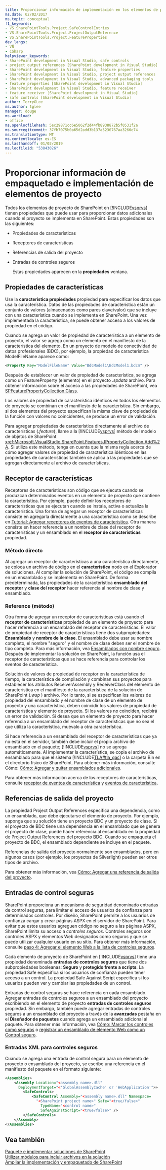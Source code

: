 ```yaml
---
title: Proporcionar información de implementación en los elementos de proyecto de empaquetado e | Microsoft Docs
ms.date: 02/02/2017
ms.topic: conceptual
f1_keywords:
- VS.SharePointTools.Project.SafeControlEntries
- VS.SharePointTools.Project.ProjectOutputReference
- VS.SharePointTools.Project.FeatureProperties
dev_langs:
- VB
- CSharp
helpviewer_keywords:
- SharePoint development in Visual Studio, safe controls
- project output references [SharePoint development in Visual Studio]
- SharePoint development in Visual Studio, feature properties
- SharePoint development in Visual Studio, project output references
- SharePoint development in Visual Studio, advanced packaging tools
- feature properties [SharePoint development in Visual Studio]
- SharePoint development in Visual Studio, feature receiver
- feature receiver [SharePoint development in Visual Studio]
- safe controls [SharePoint development in Visual Studio]
author: TerryGLee
ms.author: tglee
manager: douge
ms.workload:
- office
ms.openlocfilehash: 5ec29871cc6e5062f2d44fb8938872b5f0531f2a
ms.sourcegitcommit: 37fb7075b0a65d2add3b137a5230767aa3266c74
ms.translationtype: MT
ms.contentlocale: es-ES
ms.lasthandoff: 01/02/2019
ms.locfileid: "53843026"
---
```

# <a name="provide-packaging-and-deployment-information-in-project-items"></a>Proporcionar información de empaquetado e implementación de elementos de proyecto
  Todos los elementos de proyecto de SharePoint en [!INCLUDE[vsprvs](../sharepoint/includes/vsprvs-md.md)] tienen propiedades que puede usar para proporcionar datos adicionales cuando el proyecto se implementa en SharePoint. Estas propiedades son las siguientes:  
  
- Propiedades de características  
  
- Receptores de características  
  
- Referencias de salida del proyecto  
  
- Entradas de controles seguros  
  
  Estas propiedades aparecen en la **propiedades** ventana.  
  
## <a name="feature-properties"></a>Propiedades de características
 Use la **característica propiedades** propiedad para especificar los datos que usa la característica. Datos de las propiedades de característica están un conjunto de valores (almacenados como pares clave/valor) que se incluye con una característica cuando se implementa en SharePoint. Una vez implementada la característica, se puede obtener acceso a los valores de propiedad en el código.  
  
 Cuando se agrega un valor de propiedad de característica a un elemento de proyecto, el valor se agrega como un elemento en el manifiesto de la característica del elemento. En un proyecto de modelo de conectividad de datos profesionales (BDC), por ejemplo, la propiedad de característica ModelFileName aparece como:  
  
```xml  
<Property Key="ModelFileName" Value="BdcModel1\BdcModel1.bdcm" />   
```  
  
 Después de establecer un valor de propiedad de característica, se agrega como un FeatureProperty (elemento) en el proyecto *.spdata* archivo. Para obtener información sobre el acceso a las propiedades de SharePoint, vea [SPFeaturePropertyCollection Class](http://go.microsoft.com/fwlink/?LinkId=177391).  
  
 Los valores de propiedad de característica idénticos en todos los elementos de proyecto se combinan en el manifiesto de la característica. Sin embargo, si dos elementos del proyecto especifican la misma clave de propiedad de la función con valores no coincidentes, se produce un error de validación.  
  
 Para agregar propiedades de característica directamente al archivo de características (*.feature*), llame a la [!INCLUDE[vsprvs](../sharepoint/includes/vsprvs-md.md)] método del modelo de objetos de SharePoint <xref:Microsoft.VisualStudio.SharePoint.Features.IPropertyCollection.Add%2A>. Si utiliza este método, tenga en cuenta que la misma regla acerca de cómo agregar valores de propiedad de característica idénticos en las propiedades de características también se aplica a las propiedades que se agregan directamente al archivo de características.  
  
## <a name="feature-receiver"></a>Receptor de características
 Receptores de características son código que se ejecuta cuando se produzcan determinados eventos en un elemento de proyecto que contiene la característica. Por ejemplo, puede definir los receptores de características que se ejecutan cuando se instala, activa o actualiza la característica. Una forma de agregar un receptor de características consiste en agregarla directamente a una característica como se describe en [Tutorial: Agregar receptores de eventos de característica](../sharepoint/walkthrough-add-feature-event-receivers.md). Otra manera consiste en hacer referencia a un nombre de clase del receptor de características y un ensamblado en el **receptor de características** propiedad.  
  
### <a name="direct-method"></a>Método directo
 Al agregar un receptor de características a una característica directamente, se coloca un archivo de código en el **característica** nodo en el Explorador de soluciones. Al compilar la solución de SharePoint, el código se compila en un ensamblado y se implementa en SharePoint. De forma predeterminada, las propiedades de la característica **ensamblado del receptor** y **clase del receptor** hacer referencia al nombre de clase y ensamblado.  
  
### <a name="reference-method"></a>Reference (método)
 Otra forma de agregar un receptor de características está usando el **receptor de características** propiedad de un elemento de proyecto para hacer referencia a un ensamblado del receptor de características. El valor de propiedad de receptor de características tiene dos subpropiedades: **Ensamblado** y **nombre de la clase**. El ensamblado debe usar su nombre completo, el nombre "seguro" y el nombre de clase deben ser el nombre de tipo completo. Para más información, vea [Ensamblados con nombre seguro](http://go.microsoft.com/fwlink/?LinkID=169573). Después de implementar la solución en SharePoint, la función usa el receptor de características que se hace referencia para controlar los eventos de característica.  
  
 Solución de valores de propiedad de receptor en la característica de tiempo, la característica de compilación y combinan sus proyectos para establecer los atributos ReceiverAssembly y ReceiverClass del elemento de característica en el manifiesto de la característica de la solución de SharePoint (*.wsp* ) archivo. Por lo tanto, si se especifican los valores de propiedad del ensamblado y el nombre de clase de un elemento de proyecto y una característica, deben coincidir los valores de propiedad de característica y elemento de proyecto. Si los valores no coinciden, recibirá un error de validación. Si desea que un elemento de proyecto para hacer referencia a un ensamblado del receptor de características que no sea el que utiliza la característica, muévalo a otra característica.  
  
 Si hace referencia a un ensamblado del receptor de características que ya no está en el servidor, también debe incluir el propio archivo de ensamblado en el paquete; [!INCLUDE[vsprvs](../sharepoint/includes/vsprvs-md.md)] no se agrega automáticamente. Al implementar la característica, se copia el archivo de ensamblado para que el sistema [!INCLUDE[TLA#tla_gac](../sharepoint/includes/tlasharptla-gac-md.md)] o la carpeta Bin en el directorio físico de SharePoint. Para obtener más información, consulte Cómo: [Cómo: Agregar y quitar ensamblados adicionales](../sharepoint/how-to-add-and-remove-additional-assemblies.md).  
  
 Para obtener más información acerca de los receptores de características, consulte [receptor de eventos de característica](http://go.microsoft.com/fwlink/?LinkID=169574) y [eventos de característica](http://go.microsoft.com/fwlink/?LinkID=169575).  
  
## <a name="project-output-references"></a>Referencias de salida del proyecto
 La propiedad Project Output References especifica una dependencia, como un ensamblado, que debe ejecutarse el elemento de proyecto. Por ejemplo, suponga que su solución tiene un proyecto BDC y un proyecto de clase. Si el proyecto de BDC tiene una dependencia en el ensamblado que se genera el proyecto de clase, puede hacer referencia al ensamblado en la propiedad de Project Output References del proyecto BDC. Cuando se empaqueta el proyecto de BDC, el ensamblado dependiente se incluye en el paquete.  
  
 Referencias de salida del proyecto normalmente son ensamblados, pero en algunos casos (por ejemplo, los proyectos de Silverlight) pueden ser otros tipos de archivo.  
  
 Para obtener más información, vea [Cómo: Agregar una referencia de salida del proyecto](../sharepoint/how-to-add-a-project-output-reference.md).  
  
## <a name="safe-control-entries"></a>Entradas de control seguras
 SharePoint proporciona un mecanismo de seguridad denominado entradas de control seguras, para limitar el acceso de usuarios de confianza para determinados controles. Por diseño, SharePoint permite a los usuarios de confianza cargar y crear páginas ASPX en el servidor de SharePoint. Para evitar que estos usuarios agreguen código no seguro a las páginas ASPX, SharePoint limita su acceso a *controles seguros*. Controles seguros son controles ASPX y elementos Web designados como seguros y que se puede utilizar cualquier usuario en su sitio. Para obtener más información, consulte [paso 4: Agregar el elemento Web a la lista de controles seguros](http://go.microsoft.com/fwlink/?LinkID=171014).  
  
 Cada elemento de proyecto de SharePoint en [!INCLUDE[vsprvs](../sharepoint/includes/vsprvs-md.md)] tiene una propiedad denominada **entradas de controles seguros** que tiene dos subpropiedades booleanas: **Seguro** y **protegido frente a scripts**. La propiedad Safe especifica si los usuarios de confianza pueden tener acceso a un control. La propiedad Safe Against Script especifica si los usuarios pueden ver y cambiar las propiedades de un control.  
  
 Entradas de control seguras se hace referencia en cada ensamblado. Agregar entradas de controles seguros a un ensamblado del proyecto escribiendo en el elemento de proyecto **entradas de controles seguros** propiedad. Sin embargo, también puede agregar entradas de controles seguros a un ensamblado del proyecto a través de la **avanzadas** pestaña en el **Diseñador de paquetes** cuando agrega un ensamblado adicional al paquete. Para obtener más información, vea [Cómo: Marcar los controles como seguros](../sharepoint/how-to-mark-controls-as-safe-controls.md) o [registrar un ensamblado de elemento Web como un Control seguro](http://go.microsoft.com/fwlink/?LinkID=171013).  
  
### <a name="xml-entries-for-safe-controls"></a>Entradas XML para controles seguros
 Cuando se agrega una entrada de control segura para un elemento de proyecto o ensamblado del proyecto, se escribe una referencia en el manifiesto del paquete en el formato siguiente:  
  
```xml  
<Assemblies>  
    <Assembly Location="<assembly name>.dll"     
      DeploymentTarget="<'GlobalAssemblyCache' or 'WebApplication'">>  
        <SafeControls>  
            <SafeControl Assembly="<assembly name>.dll" Namespace=  
              "<SharePoint project name>" Safe="<true/false>"     
                TypeName="<control name>"   
                SafeAgainstScript="<true/false>" />  
        </SafeControls>  
    </Assembly>  
</Assemblies>  
```  
  
## <a name="see-also"></a>Vea también
 [Paquete e implementar soluciones de SharePoint](../sharepoint/packaging-and-deploying-sharepoint-solutions.md)   
 [Utilizar módulos para incluir archivos en la solución](../sharepoint/using-modules-to-include-files-in-the-solution.md)   
 [Ampliar la implementación y empaquetado de SharePoint](../sharepoint/extending-sharepoint-packaging-and-deployment.md)  
